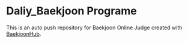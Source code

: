 # Daliy_Baekjoon Programe
This is an auto push repository for Baekjoon Online Judge created with [BaekjoonHub](https://github.com/BaekjoonHub/BaekjoonHub).
